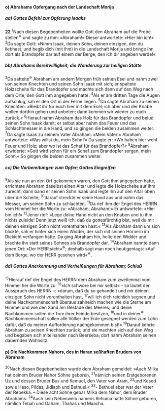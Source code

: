 #### o) Abrahams Opfergang nach der Landschaft Morija

##### aa) Gottes Befehl zur Opferung Isaaks

__22__
<sup>1</sup>Nach diesen Begebenheiten wollte Gott den Abraham auf die Probe stellen<sup title="= prüfen">&#x2732;</sup> und sagte zu ihm: »Abraham!« Dieser antwortete: »Hier bin ich!«
<sup>2</sup>Da sagte Gott: »Nimm Isaak, deinen Sohn, deinen einzigen, den du liebhast, und begib dich (mit ihm) in die Landschaft Morija und bringe ihn dort als Brandopfer dar auf einem der Berge, den ich dir angeben werde!«

##### bb) Abrahams Bereitwilligkeit; die Wanderung zur heiligen Stätte

<sup>3</sup>Da sattelte<sup title="oder: bepackte">&#x2732;</sup> Abraham am andern Morgen früh seinen Esel und nahm zwei von seinen Knechten und seinen Sohn Isaak mit sich; er spaltete Holzscheite für das Brandopfer und machte sich dann auf den Weg nach dem Orte, den Gott ihm angegeben hatte.
<sup>4</sup>Als er am dritten Tage die Augen aufschlug, sah er den Ort in der Ferne liegen.
<sup>5</sup>Da sagte Abraham zu seinen Knechten: »Bleibt ihr für euch hier mit dem Esel; ich aber und der Knabe wollen dorthin gehen und anbeten; dann kommen wir wieder zu euch zurück.«
<sup>6</sup>Hierauf nahm Abraham das Holz für das Brandopfer und belud seinen Sohn Isaak damit; er selbst aber nahm das Feuer und das Schlachtmesser in die Hand, und so gingen die beiden zusammen weiter.
<sup>7</sup>Da sagte Isaak zu seinem Vater Abraham: »Mein Vater!« Abraham antwortete: »Was willst du, mein Sohn?« Da sagte er: »Wir haben hier wohl Feuer und Holz; aber wo ist das Schaf für das Brandopfer?«
<sup>8</sup>Abraham erwiderte: »Gott wird schon für ein Schaf zum Brandopfer sorgen, mein Sohn.« So gingen die beiden zusammen weiter.

##### cc) Die Vorbereitungen zum Opfer; Gottes Eingreifen

<sup>9</sup>Als sie nun an den Ort gekommen waren, den Gott ihm angegeben hatte, errichtete Abraham daselbst einen Altar und legte die Holzscheite auf ihm zurecht; dann band er seinen Sohn Isaak und legte ihn auf den Altar oben über die Scheite;
<sup>10</sup>darauf streckte er seine Hand aus und nahm das Messer, um seinen Sohn zu schlachten.
<sup>11</sup>Da rief ihm der Engel des HERRN vom Himmel her die Worte zu: »Abraham, Abraham!« Er antwortete: »Hier bin ich!«
<sup>12</sup>Jener rief: »Lege deine Hand nicht an den Knaben und tu ihm nichts zuleide! Denn jetzt weiß ich, daß du gottesfürchtig bist, weil du mir deinen einzigen Sohn nicht vorenthalten hast.«
<sup>13</sup>Als Abraham dann um sich blickte, sah er hinter sich einen Widder, der sich mit seinen Hörnern im Dickicht verfangen hatte. Da ging Abraham hin, holte den Widder und brachte ihn statt seines Sohnes als Brandopfer dar.
<sup>14</sup>Abraham nannte dann jenen Ort: »Der HERR sieht«<sup title="= Gottessicht">&#x2732;</sup>; deshalb sagt man noch heutigentags: »Auf dem Berge, wo der HERR gesehen wird«<sup title="oder: sich sehen läßt = erscheint">&#x2732;</sup>.

##### dd) Gottes Anerkennung und Verheißungen für Abraham; Schluß

<sup>15</sup>Hierauf rief der Engel des HERRN dem Abraham zum zweitenmal vom Himmel her die Worte zu:
<sup>16</sup>»Ich schwöre bei mir selbst« – so lautet der Ausspruch des HERRN –: »darum, daß du so gehandelt und mir deinen einzigen Sohn nicht vorenthalten hast,
<sup>17</sup>will ich dich reichlich segnen und deine Nachkommenschaft überaus zahlreich machen wie die Sterne am Himmel und wie den Sand am Gestade des Meeres; und deine Nachkommen sollen die Tore ihrer Feinde besitzen,
<sup>18</sup>und in deiner<sup title="oder: durch deine">&#x2732;</sup> Nachkommenschaft sollen alle Völker der Erde gesegnet werden zum Lohn dafür, daß du meiner Aufforderung nachgekommen bist!«
<sup>19</sup>Darauf kehrte Abraham zu seinen Knechten zurück; und sie machten sich auf den Weg und begaben sich miteinander nach Beerseba; dort nahm Abraham seinen dauernden Wohnsitz.

#### p) Die Nachkommen Nahors, des in Haran seßhaften Bruders von Abraham

<sup>20</sup>Nach diesen Begebenheiten wurde dem Abraham gemeldet: »Auch Milka hat deinem Bruder Nahor Söhne geboren,
<sup>21</sup>nämlich seinen Erstgeborenen Uz und dessen Bruder Bus und Kemuel, den Vater von Aram,
<sup>22</sup>und Kesed sowie Haso, Pildas, Jidlaph und Bethuel.«
<sup>23</sup>- Bethuel aber war der Vater der Rebekka. – Diese acht Söhne gebar Milka dem Nahor, dem Bruder Abrahams.
<sup>24</sup>Auch sein Nebenweib namens Rehuma hatte Söhne geboren, nämlich Tebah und Gaham, Thahas und Maacha.